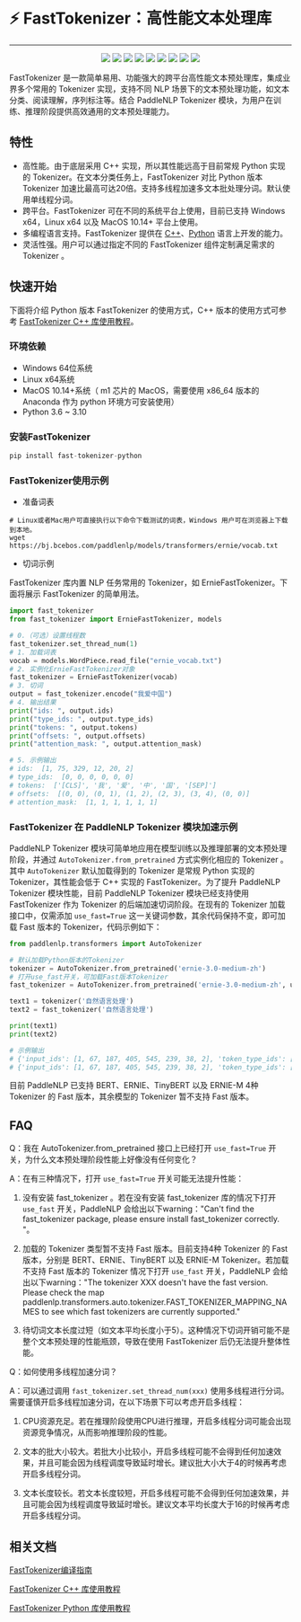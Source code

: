 
# ⚡ FastTokenizer：高性能文本处理库

------------------------------------------------------------------------------------------

<p align="center">
    <a href="./LICENSE"><img src="https://img.shields.io/badge/license-Apache%202-dfd.svg"></a>
    <a href="https://github.com/PaddlePaddle/PaddleNLP/releases"><img src="https://img.shields.io/github/v/release/PaddlePaddle/PaddleNLP?color=ffa"></a>
    <a href=""><img src="https://img.shields.io/badge/python-3.6.2+-aff.svg"></a>
    <a href=""><img src="https://img.shields.io/badge/os-linux%2C%20win%2C%20mac-pink.svg"></a>
    <a href="https://github.com/PaddlePaddle/PaddleNLP/graphs/contributors"><img src="https://img.shields.io/github/contributors/PaddlePaddle/PaddleNLP?color=9ea"></a>
    <a href="https://github.com/PaddlePaddle/PaddleNLP/commits"><img src="https://img.shields.io/github/commit-activity/m/PaddlePaddle/PaddleNLP?color=3af"></a>
    <a href="https://pypi.org/project/paddlenlp/"><img src="https://img.shields.io/pypi/dm/paddlenlp?color=9cf"></a>
    <a href="https://github.com/PaddlePaddle/PaddleNLP/issues"><img src="https://img.shields.io/github/issues/PaddlePaddle/PaddleNLP?color=9cc"></a>
    <a href="https://github.com/PaddlePaddle/PaddleNLP/stargazers"><img src="https://img.shields.io/github/stars/PaddlePaddle/PaddleNLP?color=ccf"></a>
</p>
FastTokenizer 是一款简单易用、功能强大的跨平台高性能文本预处理库，集成业界多个常用的 Tokenizer 实现，支持不同 NLP 场景下的文本预处理功能，如文本分类、阅读理解，序列标注等。结合 PaddleNLP Tokenizer 模块，为用户在训练、推理阶段提供高效通用的文本预处理能力。

## 特性

- 高性能。由于底层采用 C++ 实现，所以其性能远高于目前常规 Python 实现的 Tokenizer。在文本分类任务上，FastTokenizer 对比 Python 版本 Tokenizer 加速比最高可达20倍。支持多线程加速多文本批处理分词。默认使用单线程分词。
- 跨平台。FastTokenizer 可在不同的系统平台上使用，目前已支持 Windows x64，Linux x64 以及 MacOS 10.14+ 平台上使用。
- 多编程语言支持。FastTokenizer 提供在 [C++](./docs/cpp/README.md)、[Python](./docs/python/README.md) 语言上开发的能力。
- 灵活性强。用户可以通过指定不同的 FastTokenizer 组件定制满足需求的 Tokenizer 。

## 快速开始

下面将介绍 Python 版本 FastTokenizer 的使用方式，C++ 版本的使用方式可参考 [FastTokenizer C++ 库使用教程](./docs/cpp/README.md)。

### 环境依赖

- Windows 64位系统
- Linux x64系统
- MacOS 10.14+系统（ m1 芯片的 MacOS，需要使用 x86_64 版本的 Anaconda 作为 python 环境方可安装使用）
- Python 3.6 ~ 3.10

### 安装FastTokenizer

```python
pip install fast-tokenizer-python
```

### FastTokenizer使用示例

- 准备词表

```shell
# Linux或者Mac用户可直接执行以下命令下载测试的词表，Windows 用户可在浏览器上下载到本地。
wget https://bj.bcebos.com/paddlenlp/models/transformers/ernie/vocab.txt
```

- 切词示例

FastTokenizer 库内置 NLP 任务常用的 Tokenizer，如 ErnieFastTokenizer。下面将展示 FastTokenizer 的简单用法。

```python
import fast_tokenizer
from fast_tokenizer import ErnieFastTokenizer, models

# 0.（可选）设置线程数
fast_tokenizer.set_thread_num(1)
# 1. 加载词表
vocab = models.WordPiece.read_file("ernie_vocab.txt")
# 2. 实例化ErnieFastTokenizer对象
fast_tokenizer = ErnieFastTokenizer(vocab)
# 3. 切词
output = fast_tokenizer.encode("我爱中国")
# 4. 输出结果
print("ids: ", output.ids)
print("type_ids: ", output.type_ids)
print("tokens: ", output.tokens)
print("offsets: ", output.offsets)
print("attention_mask: ", output.attention_mask)

# 5. 示例输出
# ids:  [1, 75, 329, 12, 20, 2]
# type_ids:  [0, 0, 0, 0, 0, 0]
# tokens:  ['[CLS]', '我', '爱', '中', '国', '[SEP]']
# offsets:  [(0, 0), (0, 1), (1, 2), (2, 3), (3, 4), (0, 0)]
# attention_mask:  [1, 1, 1, 1, 1, 1]
```

### FastTokenizer 在 PaddleNLP Tokenizer 模块加速示例

PaddleNLP Tokenizer 模块可简单地应用在模型训练以及推理部署的文本预处理阶段，并通过 `AutoTokenizer.from_pretrained` 方式实例化相应的 Tokenizer 。其中 `AutoTokenizer` 默认加载得到的 Tokenizer 是常规 Python 实现的 Tokenizer，其性能会低于 C++ 实现的 FastTokenizer。为了提升 PaddleNLP Tokenizer 模块性能，目前 PaddleNLP Tokenizer 模块已经支持使用 FastTokenizer 作为 Tokenizer 的后端加速切词阶段。在现有的 Tokenizer 加载接口中，仅需添加 `use_fast=True` 这一关键词参数，其余代码保持不变，即可加载 Fast 版本的 Tokenizer，代码示例如下：

```python
from paddlenlp.transformers import AutoTokenizer

# 默认加载Python版本的Tokenizer
tokenizer = AutoTokenizer.from_pretrained('ernie-3.0-medium-zh')
# 打开use_fast开关，可加载Fast版本Tokenizer
fast_tokenizer = AutoTokenizer.from_pretrained('ernie-3.0-medium-zh', use_fast=True)

text1 = tokenizer('自然语言处理')
text2 = fast_tokenizer('自然语言处理')

print(text1)
print(text2)

# 示例输出
# {'input_ids': [1, 67, 187, 405, 545, 239, 38, 2], 'token_type_ids': [0, 0, 0, 0, 0, 0, 0, 0]}
# {'input_ids': [1, 67, 187, 405, 545, 239, 38, 2], 'token_type_ids': [0, 0, 0, 0, 0, 0, 0, 0]}

```

目前 PaddleNLP 已支持 BERT、ERNIE、TinyBERT 以及 ERNIE-M 4种 Tokenizer 的 Fast 版本，其余模型的 Tokenizer 暂不支持 Fast 版本。

## FAQ

Q：我在 AutoTokenizer.from_pretrained 接口上已经打开 `use_fast=True` 开关，为什么文本预处理阶段性能上好像没有任何变化？

A：在有三种情况下，打开 `use_fast=True` 开关可能无法提升性能：
  1. 没有安装 fast_tokenizer 。若在没有安装 fast_tokenizer 库的情况下打开 `use_fast` 开关，PaddleNLP 会给出以下warning："Can't find the fast_tokenizer package, please ensure install fast_tokenizer correctly. "。

  2. 加载的 Tokenizer 类型暂不支持 Fast 版本。目前支持4种 Tokenizer 的 Fast 版本，分别是 BERT、ERNIE、TinyBERT 以及 ERNIE-M Tokenizer。若加载不支持 Fast 版本的 Tokenizer 情况下打开 `use_fast` 开关，PaddleNLP 会给出以下warning："The tokenizer XXX doesn't have the fast version. Please check the map paddlenlp.transformers.auto.tokenizer.FAST_TOKENIZER_MAPPING_NAMES to see which fast tokenizers are currently supported."

  3. 待切词文本长度过短（如文本平均长度小于5）。这种情况下切词开销可能不是整个文本预处理的性能瓶颈，导致在使用 FastTokenizer 后仍无法提升整体性能。

Q：如何使用多线程加速分词？

A：可以通过调用 `fast_tokenizer.set_thread_num(xxx)` 使用多线程进行分词。需要谨慎开启多线程加速分词，在以下场景下可以考虑开启多线程：
  1. CPU资源充足。若在推理阶段使用CPU进行推理，开启多线程分词可能会出现资源竞争情况，从而影响推理阶段的性能。

  2. 文本的批大小较大。若批大小比较小，开启多线程可能不会得到任何加速效果，并且可能会因为线程调度导致延时增长。建议批大小大于4的时候再考虑开启多线程分词。

  3. 文本长度较长。若文本长度较短，开启多线程可能不会得到任何加速效果，并且可能会因为线程调度导致延时增长。建议文本平均长度大于16的时候再考虑开启多线程分词。

## 相关文档

[FastTokenizer编译指南](docs/compile/README.md)

[FastTokenizer C++ 库使用教程](./docs/cpp/README.md)

[FastTokenizer Python 库使用教程](./docs/python/README.md)
